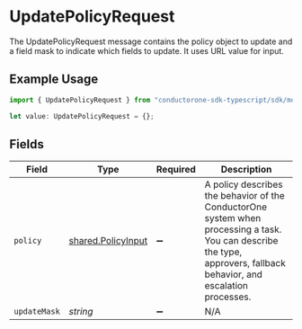 # UpdatePolicyRequest

The UpdatePolicyRequest message contains the policy object to update and a field mask to indicate which fields to update. It uses URL value for input.

## Example Usage

```typescript
import { UpdatePolicyRequest } from "conductorone-sdk-typescript/sdk/models/shared";

let value: UpdatePolicyRequest = {};
```

## Fields

| Field                                                                                                                                                                 | Type                                                                                                                                                                  | Required                                                                                                                                                              | Description                                                                                                                                                           |
| --------------------------------------------------------------------------------------------------------------------------------------------------------------------- | --------------------------------------------------------------------------------------------------------------------------------------------------------------------- | --------------------------------------------------------------------------------------------------------------------------------------------------------------------- | --------------------------------------------------------------------------------------------------------------------------------------------------------------------- |
| `policy`                                                                                                                                                              | [shared.PolicyInput](../../../sdk/models/shared/policyinput.md)                                                                                                       | :heavy_minus_sign:                                                                                                                                                    | A policy describes the behavior of the ConductorOne system when processing a task. You can describe the type, approvers, fallback behavior, and escalation processes. |
| `updateMask`                                                                                                                                                          | *string*                                                                                                                                                              | :heavy_minus_sign:                                                                                                                                                    | N/A                                                                                                                                                                   |